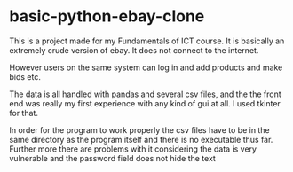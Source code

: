 # basic-python-ebay-clone
This is a project made for my Fundamentals of ICT course.
It is basically an extremely crude version of ebay. It does not connect to the internet.

However users on the same system can log in and add products and make bids etc.

The data is all handled with pandas and several csv files, and the the front end was really my first experience with
any kind of gui at all. I used tkinter for that.

In order for the program to work properly the csv files have to be in the same directory as the program itself and there is no executable thus far.
Further more there are problems with it considering the data is very vulnerable and the password field does not hide the text
